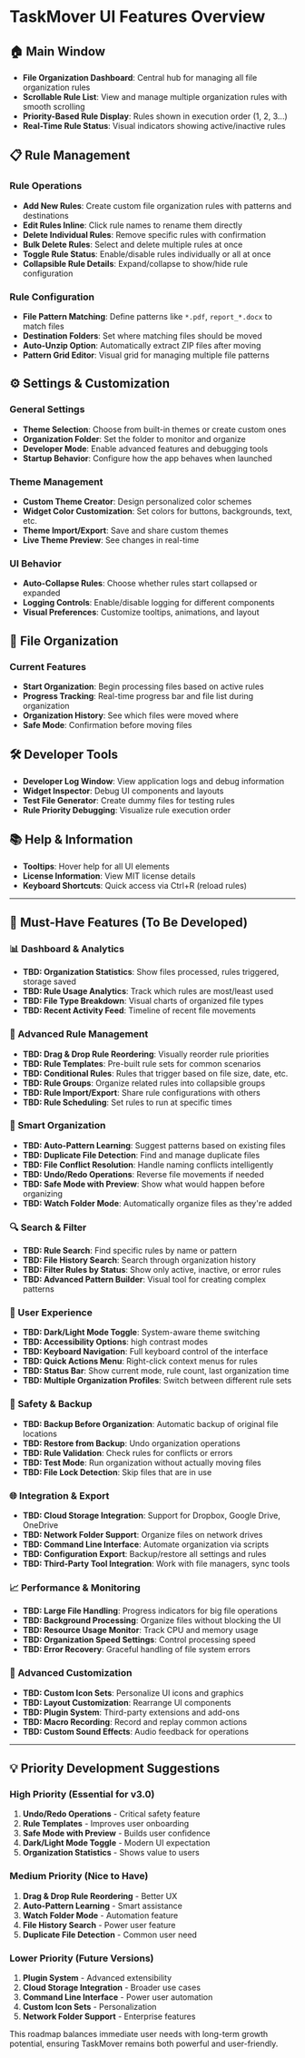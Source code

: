 # TaskMover UI Features Overview

## 🏠 Main Window

- **File Organization Dashboard**: Central hub for managing all file organization rules
- **Scrollable Rule List**: View and manage multiple organization rules with smooth scrolling
- **Priority-Based Rule Display**: Rules shown in execution order (1, 2, 3...)
- **Real-Time Rule Status**: Visual indicators showing active/inactive rules

## 📋 Rule Management

### Rule Operations

- **Add New Rules**: Create custom file organization rules with patterns and destinations
- **Edit Rules Inline**: Click rule names to rename them directly
- **Delete Individual Rules**: Remove specific rules with confirmation
- **Bulk Delete Rules**: Select and delete multiple rules at once
- **Toggle Rule Status**: Enable/disable rules individually or all at once
- **Collapsible Rule Details**: Expand/collapse to show/hide rule configuration

### Rule Configuration
- **File Pattern Matching**: Define patterns like `*.pdf`, `report_*.docx` to match files
- **Destination Folders**: Set where matching files should be moved
- **Auto-Unzip Option**: Automatically extract ZIP files after moving
- **Pattern Grid Editor**: Visual grid for managing multiple file patterns

## ⚙️ Settings & Customization
### General Settings
- **Theme Selection**: Choose from built-in themes or create custom ones
- **Organization Folder**: Set the folder to monitor and organize
- **Developer Mode**: Enable advanced features and debugging tools
- **Startup Behavior**: Configure how the app behaves when launched

### Theme Management
- **Custom Theme Creator**: Design personalized color schemes
- **Widget Color Customization**: Set colors for buttons, backgrounds, text, etc.
- **Theme Import/Export**: Save and share custom themes
- **Live Theme Preview**: See changes in real-time

### UI Behavior
- **Auto-Collapse Rules**: Choose whether rules start collapsed or expanded
- **Logging Controls**: Enable/disable logging for different components
- **Visual Preferences**: Customize tooltips, animations, and layout

## 🔧 File Organization
### Current Features
- **Start Organization**: Begin processing files based on active rules
- **Progress Tracking**: Real-time progress bar and file list during organization
- **Organization History**: See which files were moved where
- **Safe Mode**: Confirmation before moving files

## 🛠️ Developer Tools
- **Developer Log Window**: View application logs and debug information
- **Widget Inspector**: Debug UI components and layouts
- **Test File Generator**: Create dummy files for testing rules
- **Rule Priority Debugging**: Visualize rule execution order

## 📚 Help & Information
- **Tooltips**: Hover help for all UI elements
- **License Information**: View MIT license details
- **Keyboard Shortcuts**: Quick access via Ctrl+R (reload rules)

---

## 🚀 Must-Have Features (To Be Developed)

### 📊 Dashboard & Analytics
- **TBD: Organization Statistics**: Show files processed, rules triggered, storage saved
- **TBD: Rule Usage Analytics**: Track which rules are most/least used
- **TBD: File Type Breakdown**: Visual charts of organized file types
- **TBD: Recent Activity Feed**: Timeline of recent file movements

### 🔄 Advanced Rule Management
- **TBD: Drag & Drop Rule Reordering**: Visually reorder rule priorities
- **TBD: Rule Templates**: Pre-built rule sets for common scenarios
- **TBD: Conditional Rules**: Rules that trigger based on file size, date, etc.
- **TBD: Rule Groups**: Organize related rules into collapsible groups
- **TBD: Rule Import/Export**: Share rule configurations with others
- **TBD: Rule Scheduling**: Set rules to run at specific times

### 🎯 Smart Organization
- **TBD: Auto-Pattern Learning**: Suggest patterns based on existing files
- **TBD: Duplicate File Detection**: Find and manage duplicate files
- **TBD: File Conflict Resolution**: Handle naming conflicts intelligently
- **TBD: Undo/Redo Operations**: Reverse file movements if needed
- **TBD: Safe Mode with Preview**: Show what would happen before organizing
- **TBD: Watch Folder Mode**: Automatically organize files as they're added

### 🔍 Search & Filter
- **TBD: Rule Search**: Find specific rules by name or pattern
- **TBD: File History Search**: Search through organization history
- **TBD: Filter Rules by Status**: Show only active, inactive, or error rules
- **TBD: Advanced Pattern Builder**: Visual tool for creating complex patterns

### 📱 User Experience
- **TBD: Dark/Light Mode Toggle**: System-aware theme switching
- **TBD: Accessibility Options**:  high contrast modes
- **TBD: Keyboard Navigation**: Full keyboard control of the interface
- **TBD: Quick Actions Menu**: Right-click context menus for rules
- **TBD: Status Bar**: Show current mode, rule count, last organization time
- **TBD: Multiple Organization Profiles**: Switch between different rule sets

### 🔐 Safety & Backup
- **TBD: Backup Before Organization**: Automatic backup of original file locations
- **TBD: Restore from Backup**: Undo organization operations
- **TBD: Rule Validation**: Check rules for conflicts or errors
- **TBD: Test Mode**: Run organization without actually moving files
- **TBD: File Lock Detection**: Skip files that are in use

### 🌐 Integration & Export
- **TBD: Cloud Storage Integration**: Support for Dropbox, Google Drive, OneDrive
- **TBD: Network Folder Support**: Organize files on network drives
- **TBD: Command Line Interface**: Automate organization via scripts
- **TBD: Configuration Export**: Backup/restore all settings and rules
- **TBD: Third-Party Tool Integration**: Work with file managers, sync tools

### 📈 Performance & Monitoring
- **TBD: Large File Handling**: Progress indicators for big file operations
- **TBD: Background Processing**: Organize files without blocking the UI
- **TBD: Resource Usage Monitor**: Track CPU and memory usage
- **TBD: Organization Speed Settings**: Control processing speed
- **TBD: Error Recovery**: Graceful handling of file system errors

### 🎨 Advanced Customization
- **TBD: Custom Icon Sets**: Personalize UI icons and graphics
- **TBD: Layout Customization**: Rearrange UI components
- **TBD: Plugin System**: Third-party extensions and add-ons
- **TBD: Macro Recording**: Record and replay common actions
- **TBD: Custom Sound Effects**: Audio feedback for operations

---

## 💡 Priority Development Suggestions

### High Priority (Essential for v3.0)
1. **Undo/Redo Operations** - Critical safety feature
2. **Rule Templates** - Improves user onboarding
3. **Safe Mode with Preview** - Builds user confidence
4. **Dark/Light Mode Toggle** - Modern UI expectation
5. **Organization Statistics** - Shows value to users

### Medium Priority (Nice to Have)
1. **Drag & Drop Rule Reordering** - Better UX
2. **Auto-Pattern Learning** - Smart assistance
3. **Watch Folder Mode** - Automation feature
4. **File History Search** - Power user feature
5. **Duplicate File Detection** - Common user need

### Lower Priority (Future Versions)
1. **Plugin System** - Advanced extensibility
2. **Cloud Storage Integration** - Broader use cases
3. **Command Line Interface** - Power user automation
4. **Custom Icon Sets** - Personalization
5. **Network Folder Support** - Enterprise features

This roadmap balances immediate user needs with long-term growth potential, ensuring TaskMover remains both powerful and user-friendly.
